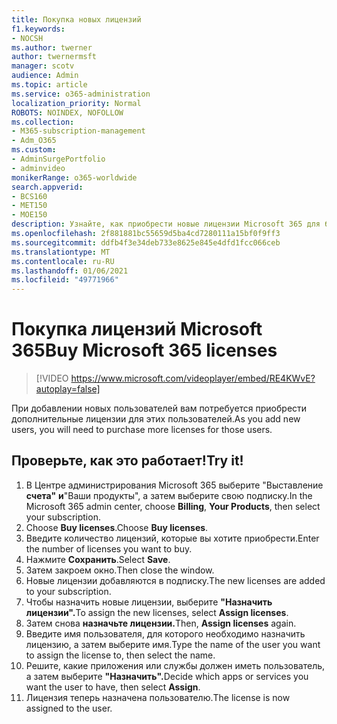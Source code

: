 ```yaml
---
title: Покупка новых лицензий
f1.keywords:
- NOCSH
ms.author: twerner
author: twernermsft
manager: scotv
audience: Admin
ms.topic: article
ms.service: o365-administration
localization_priority: Normal
ROBOTS: NOINDEX, NOFOLLOW
ms.collection:
- M365-subscription-management
- Adm_O365
ms.custom:
- AdminSurgePortfolio
- adminvideo
monikerRange: o365-worldwide
search.appverid:
- BCS160
- MET150
- MOE150
description: Узнайте, как приобрести новые лицензии Microsoft 365 для бизнеса.
ms.openlocfilehash: 2f881881bc55659d5ba4cd7280111a15bf0f9ff3
ms.sourcegitcommit: ddfb4f3e34deb733e8625e845e4dfd1fcc066ceb
ms.translationtype: MT
ms.contentlocale: ru-RU
ms.lasthandoff: 01/06/2021
ms.locfileid: "49771966"
---
```

# <a name="buy-microsoft-365-licenses"></a><span data-ttu-id="12e22-103">Покупка лицензий Microsoft 365</span><span class="sxs-lookup"><span data-stu-id="12e22-103">Buy Microsoft 365 licenses</span></span>

> [!VIDEO https://www.microsoft.com/videoplayer/embed/RE4KWvE?autoplay=false]

<span data-ttu-id="12e22-104">При добавлении новых пользователей вам потребуется приобрести дополнительные лицензии для этих пользователей.</span><span class="sxs-lookup"><span data-stu-id="12e22-104">As you add new users, you will need to purchase more licenses for those users.</span></span>

## <a name="try-it"></a><span data-ttu-id="12e22-105">Проверьте, как это работает!</span><span class="sxs-lookup"><span data-stu-id="12e22-105">Try it!</span></span>

1. <span data-ttu-id="12e22-106">В Центре администрирования Microsoft 365 выберите "Выставление **счета"** **и**"Ваши продукты", а затем выберите свою подписку.</span><span class="sxs-lookup"><span data-stu-id="12e22-106">In the Microsoft 365 admin center, choose **Billing**, **Your Products**, then select your subscription.</span></span>
1. <span data-ttu-id="12e22-107">Choose **Buy licenses**.</span><span class="sxs-lookup"><span data-stu-id="12e22-107">Choose **Buy licenses**.</span></span>
1. <span data-ttu-id="12e22-108">Введите количество лицензий, которые вы хотите приобрести.</span><span class="sxs-lookup"><span data-stu-id="12e22-108">Enter the number of licenses you want to buy.</span></span>
1. <span data-ttu-id="12e22-109">Нажмите **Сохранить**.</span><span class="sxs-lookup"><span data-stu-id="12e22-109">Select **Save**.</span></span>
1. <span data-ttu-id="12e22-110">Затем закроем окно.</span><span class="sxs-lookup"><span data-stu-id="12e22-110">Then close the window.</span></span>
1. <span data-ttu-id="12e22-111">Новые лицензии добавляются в подписку.</span><span class="sxs-lookup"><span data-stu-id="12e22-111">The new licenses are added to your subscription.</span></span>
1. <span data-ttu-id="12e22-112">Чтобы назначить новые лицензии, выберите **"Назначить лицензии".**</span><span class="sxs-lookup"><span data-stu-id="12e22-112">To assign the new licenses, select **Assign licenses**.</span></span>
1. <span data-ttu-id="12e22-113">Затем снова **назначьте лицензии.**</span><span class="sxs-lookup"><span data-stu-id="12e22-113">Then, **Assign licenses** again.</span></span>
1. <span data-ttu-id="12e22-114">Введите имя пользователя, для которого необходимо назначить лицензию, а затем выберите имя.</span><span class="sxs-lookup"><span data-stu-id="12e22-114">Type the name of the user you want to assign the license to, then select the name.</span></span>
1. <span data-ttu-id="12e22-115">Решите, какие приложения или службы должен иметь пользователь, а затем выберите **"Назначить".**</span><span class="sxs-lookup"><span data-stu-id="12e22-115">Decide which apps or services you want the user to have, then select **Assign**.</span></span>
1. <span data-ttu-id="12e22-116">Лицензия теперь назначена пользователю.</span><span class="sxs-lookup"><span data-stu-id="12e22-116">The license is now assigned to the user.</span></span>